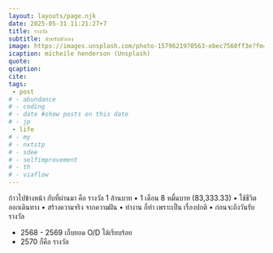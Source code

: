 ```yaml
---
layout: layouts/page.njk
date: 2025-05-31 11:21:27+7
title: รางวัล
subtitle: สำหรับตัวเอง
image: https://images.unsplash.com/photo-1579621970563-ebec7560ff3e?fm=jpg&q=60&w=3000&ixlib=rb-4.1.0&ixid=M3wxMjA3fDB8MHxwaG90by1wYWdlfHx8fGVufDB8fHx8fA%3D%3D
icaption: micheile henderson (Unsplash)
quote:
qcaption: 
cite: 
tags: 
 - post
# - abundance
# - coding
# - date #show posts on this date
# - jp
 - life
# - my
# - nxtstp
# - sdee
# - selfimprovement
# - th
# - viaflow
---
```

ก้าวไปข้างหน้า กับที่ผ่านมา คือ รางวัล 1 ล้านบาท • 1 เดือน 8 หมื่นบาท (83,333.33) • ใช้ชีวิต ออกเดินทาง • สร้างความจริง จากความฝัน • ทำงาน ก็ทำ เพราะเป็น เรื่องปกติ • ก่อนจะถึงวันรับรางวัล
- 2568 - 2569 เก็บยอด O/D ได้เรียบร้อย
- 2570 ก็คือ รางวัล
